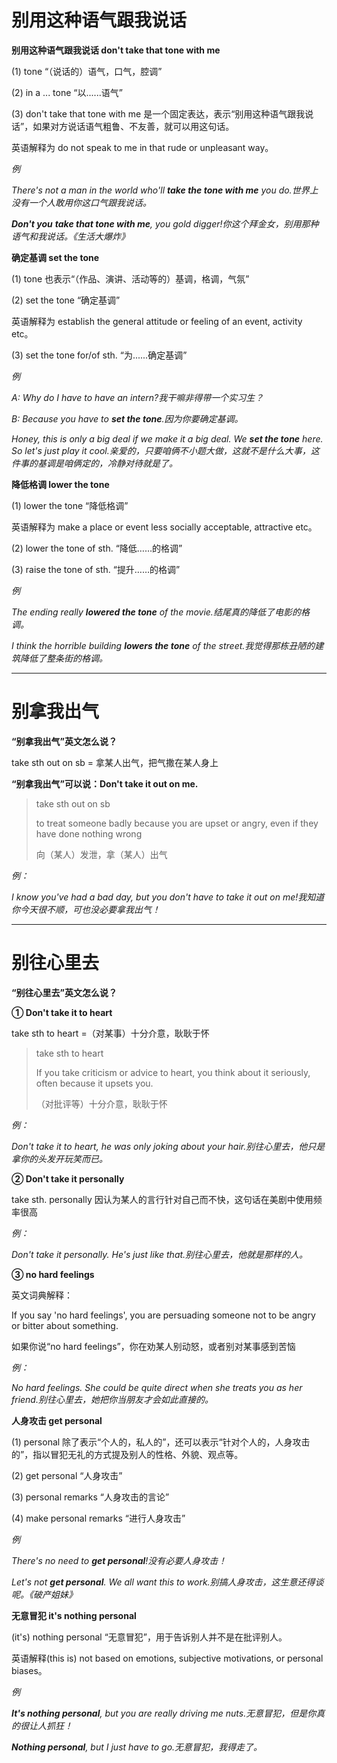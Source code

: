 # 别用这种语气跟我说话

**别用这种语气跟我说话 don't take that tone with me**

(1) tone “（说话的）语气，口气，腔调”

(2) in a ... tone “以......语气”

(3) don't take that tone with me 是一个固定表达，表示“别用这种语气跟我说话”，如果对方说话语气粗鲁、不友善，就可以用这句话。

英语解释为 do not speak to me in that rude or unpleasant way。

_例_

_There's not a man in the world who'll **take the tone with me** you do.世界上没有一个人敢用你这口气跟我说话。_

_**Don't you** **take that tone with me**, you gold digger!你这个拜金女，别用那种语气和我说话。《生活大爆炸》_

**确定基调 set the tone**

(1) tone 也表示“（作品、演讲、活动等的）基调，格调，气氛”

(2) set the tone “确定基调”

英语解释为 establish the general attitude or feeling of an event, activity etc。

(3) set the tone for/of sth. “为......确定基调”

_例_

_A: Why do I have to have an intern?我干嘛非得带一个实习生？_

_B: Because you have to **set the tone**.因为你要确定基调。_

_Honey, this is only a big deal if we make it a big deal. We **set the tone** here. So let's just play it cool.亲爱的，只要咱俩不小题大做，这就不是什么大事，这件事的基调是咱俩定的，冷静对待就是了。_

**降低格调 lower the tone**

(1) lower the tone “降低格调”

英语解释为 make a place or event less socially acceptable, attractive etc。

(2) lower the tone of sth. “降低……的格调”

(3) raise the tone of sth. “提升……的格调”

_例_

_The ending really **lowered the tone** of the movie.结尾真的降低了电影的格调。_

_I think the horrible building **lowers the tone** of the street.我觉得那栋丑陋的建筑降低了整条街的格调。_

---

# 别拿我出气

**“别拿我出气”英文怎么说？**

take sth out on sb = 拿某人出气，把气撒在某人身上

**“别拿我出气”可以说：Don't take it out on me.**

> take sth out on sb
>
> to treat someone badly because you are upset or angry, even if they have done nothing wrong
>
> 向（某人）发泄，拿（某人）出气

_例：_

_I know you've had a bad day, but you don't have to take it out on me!我知道你今天很不顺，可也没必要拿我出气！_

---

# 别往心里去

**“别往心里去”英文怎么说？**

**① Don't take it to heart**

take sth to heart =（对某事）十分介意，耿耿于怀

> take sth to heart
>
> If you take criticism or advice to heart, you think about it seriously, often because it upsets you.
>
> （对批评等）十分介意，耿耿于怀

_例：_

_Don't take it to heart, he was only joking about your hair.别往心里去，他只是拿你的头发开玩笑而已。_

**② Don't take it personally**

take sth. personally 因认为某人的言行针对自己而不快，这句话在美剧中使用频率很高

_例：_

_Don't take it personally. He's just like that.别往心里去，他就是那样的人。_

**③ no hard feelings**

英文词典解释：

If you say 'no hard feelings', you are persuading someone not to be angry or bitter about something.

如果你说“no hard feelings”，你在劝某人别动怒，或者别对某事感到苦恼

_例：_

_No hard feelings. She could be quite direct when she treats you as her friend.别往心里去，她把你当朋友才会如此直接的。_

**人身攻击 get personal**

(1) personal 除了表示“个人的，私人的”，还可以表示“针对个人的，人身攻击的”，指以冒犯无礼的方式提及别人的性格、外貌、观点等。

(2) get personal “人身攻击”

(3) personal remarks “人身攻击的言论”

(4) make personal remarks “进行人身攻击”

_例_

_There's no need to **get personal**!没有必要人身攻击！_

_Let's not **get personal**. We all want this to work.别搞人身攻击，这生意还得谈呢。《破产姐妹》_

**无意冒犯 it's nothing personal**

(it's) nothing personal “无意冒犯”，用于告诉别人并不是在批评别人。

英语解释(this is) not based on emotions, subjective motivations, or personal biases。

_例_

_**It's nothing personal**, but you are really driving me nuts.无意冒犯，但是你真的很让人抓狂！_

_**Nothing personal**, but I just have to go.无意冒犯，我得走了。_
